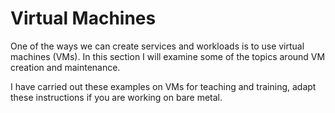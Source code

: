 # Virtual Machines

One of the ways we can create services and workloads is to use virtual machines (VMs). In this section I will examine some of the topics around VM creation and maintenance.

I have carried out these examples on VMs for teaching and training, adapt these instructions if you are working on bare metal.
